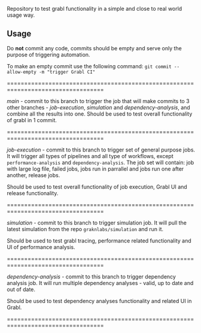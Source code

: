 Repository to test grabl functionality in a simple and close to real world usage way.

## Usage

Do **not** commit any code, commits should be empty and serve only the purpose of triggering automation.

To make an empty commit use the following command:
`git commit --allow-empty -m "trigger Grabl CI"`

==================================================================================

*main* - commit to this branch to trigger the job that will make commits to 3 other branches - *job-execution*, *simulation* and *dependency-analysis*, and combine all the results into one.
Should be used to test overall functionality of grabl in 1 commit.

==================================================================================

*job-execution* - commit to this branch to trigger set of general purpose jobs.
It will trigger all types of pipelines and all type of workflows, except `performance-analysis` and `dependency-analysis`.
The job set will contain: job with large log file, failed jobs, jobs run in parrallel and jobs run one after another, release jobs.

Should be used to test overall functionality of job execution, Grabl UI and release functionality.

==================================================================================

*simulation* - commit to this branch to trigger simulation job.
It will pull the latest simulation from the repo `graknlabs/simulation` and run it.

Should be used to test grabl tracing, performance related functionality and UI of performance analysis.

==================================================================================


*dependency-analysis* - commit to this branch to trigger dependency analysis job.
It will run multiple dependency analyses - valid, up to date and out of date.

Should be used to test dependency analyses functionality and related UI in Grabl.

==================================================================================
